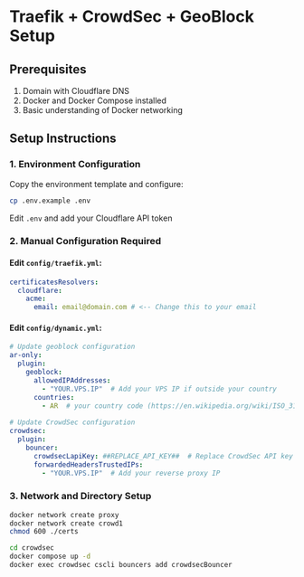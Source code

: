 # Traefik + CrowdSec + GeoBlock Setup

## Prerequisites
1. Domain with Cloudflare DNS
2. Docker and Docker Compose installed
3. Basic understanding of Docker networking

## Setup Instructions

### 1. Environment Configuration
Copy the environment template and configure:
```bash
cp .env.example .env
```

Edit `.env` and add your Cloudflare API token

### 2. Manual Configuration Required

#### Edit `config/traefik.yml`:
```yaml
certificatesResolvers:
  cloudflare:
    acme:
      email: email@domain.com # <-- Change this to your email
```

#### Edit `config/dynamic.yml`:
```yaml
# Update geoblock configuration
ar-only:
  plugin:
    geoblock:
      allowedIPAddresses:
        - "YOUR.VPS.IP"  # Add your VPS IP if outside your country
      countries:  
        - AR  # your country code (https://en.wikipedia.org/wiki/ISO_3166-1_alpha-2)
        
# Update CrowdSec configuration  
crowdsec:
  plugin:
    bouncer:
      crowdsecLapiKey: ##REPLACE_API_KEY##  # Replace CrowdSec API key (docker exec crowdsec cscli bouncers add 
      forwardedHeadersTrustedIPs:
        - "YOUR.VPS.IP"  # Add your reverse proxy IP
```

### 3. Network and Directory Setup

```bash
docker network create proxy
docker network create crowd1
chmod 600 ./certs

cd crowdsec
docker compose up -d
docker exec crowdsec cscli bouncers add crowdsecBouncer
```
